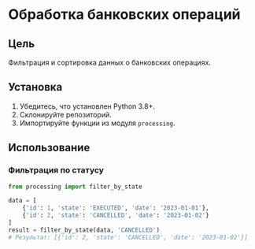 # Обработка банковских операций

## Цель
Фильтрация и сортировка данных о банковских операциях.

## Установка
1. Убедитесь, что установлен Python 3.8+.
2. Склонируйте репозиторий.
3. Импортируйте функции из модуля `processing`.

## Использование
### Фильтрация по статусу
```python
from processing import filter_by_state

data = [
    {'id': 1, 'state': 'EXECUTED', 'date': '2023-01-01'},
    {'id': 2, 'state': 'CANCELLED', 'date': '2023-01-02'}
]
result = filter_by_state(data, 'CANCELLED')
# Результат: [{'id': 2, 'state': 'CANCELLED', 'date': '2023-01-02'}]
